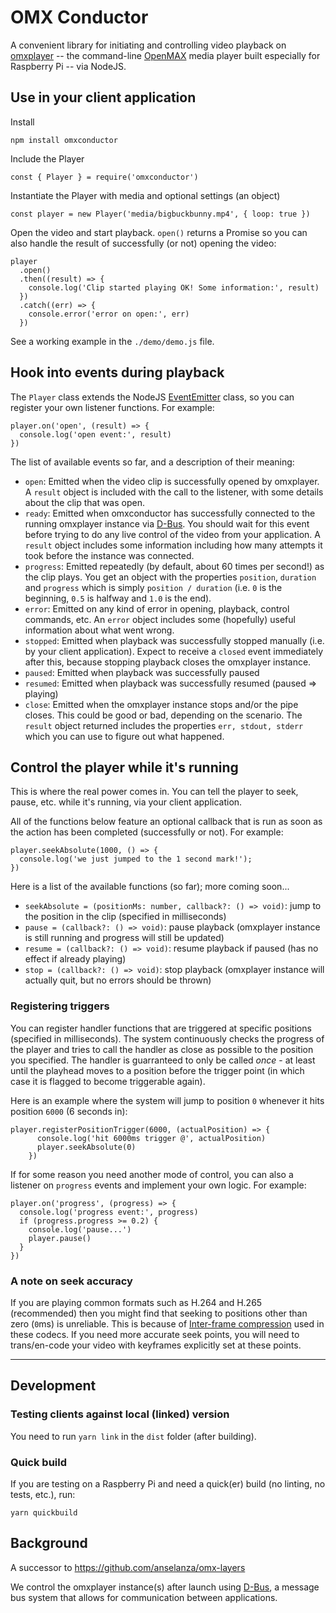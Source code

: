 # OMX Conductor

A convenient library for initiating and controlling video playback on [omxplayer](https://github.com/popcornmix/omxplayer) -- the command-line [OpenMAX](https://en.wikipedia.org/wiki/OpenMAX) media player built especially for Raspberry Pi -- via NodeJS.

## Use in your client application

Install

```
npm install omxconductor
```

Include the Player

```
const { Player } = require('omxconductor')
```

Instantiate the Player with media and optional settings (an object)

```
const player = new Player('media/bigbuckbunny.mp4', { loop: true })
```

Open the video and start playback. `open()` returns a Promise so you can also handle the result of successfully (or not) opening the video:

```
player
  .open()
  .then((result) => {
    console.log('Clip started playing OK! Some information:', result)
  })
  .catch((err) => {
    console.error('error on open:', err)
  })
```

See a working example in the `./demo/demo.js` file.

## Hook into events during playback

The `Player` class extends the NodeJS [EventEmitter](https://nodejs.org/api/events.html#events_class_eventemitter) class, so you can register your own listener functions. For example:

```
player.on('open', (result) => {
  console.log('open event:', result)
})
```

The list of available events so far, and a description of their meaning:

- `open`: Emitted when the video clip is successfully opened by omxplayer. A `result` object is included with the call to the listener, with some details about the clip that was open.
- `ready`: Emitted when omxconductor has successfully connected to the running omxplayer instance via [D-Bus](https://www.freedesktop.org/wiki/Software/dbus/). You should wait for this event before trying to do any live control of the video from your application. A `result` object includes some information including how many attempts it took before the instance was connected.
- `progress`: Emitted repeatedly (by default, about 60 times per second!) as the clip plays. You get an object with the properties `position`, `duration` and `progress` which is simply `position / duration` (i.e. `0` is the beginning, `0.5` is halfway and `1.0` is the end).
- `error`: Emitted on any kind of error in opening, playback, control commands, etc. An `error` object includes some (hopefully) useful information about what went wrong.
- `stopped`: Emitted when playback was successfully stopped manually (i.e. by your client application). Expect to receive a `closed` event immediately after this, because stopping playback closes the omxplayer instance.
- `paused`: Emitted when playback was successfully paused
- `resumed`: Emitted when playback was successfully resumed (paused => playing)
- `close`: Emitted when the omxplayer instance stops and/or the pipe closes. This could be good or bad, depending on the scenario. The `result` object returned includes the properties `err, stdout, stderr` which you can use to figure out what happened.

## Control the player while it's running

This is where the real power comes in. You can tell the player to seek, pause, etc. while it's running, via your client application.

All of the functions below feature an optional callback that is run as soon as the action has been completed (successfully or not). For example:

```
player.seekAbsolute(1000, () => {
  console.log('we just jumped to the 1 second mark!');
})
```

Here is a list of the available functions (so far); more coming soon...

- `seekAbsolute = (positionMs: number, callback?: () => void)`: jump to the position in the clip (specified in milliseconds)
- `pause = (callback?: () => void)`: pause playback (omxplayer instance is still running and progress will still be updated)
- `resume = (callback?: () => void)`: resume playback if paused (has no effect if already playing)
- `stop = (callback?: () => void)`: stop playback (omxplayer instance will actually quit, but no errors should be thrown)

### Registering triggers

You can register handler functions that are triggered at specific positions (specified in milliseconds). The system continuously checks the progress of the player and tries to call the handler as close as possible to the position you specified. The handler is guarranteed to only be called _once_ - at least until the playhead moves to a position before the trigger point (in which case it is flagged to become triggerable again).

Here is an example where the system will jump to position `0` whenever it hits position `6000` (6 seconds in):

```
player.registerPositionTrigger(6000, (actualPosition) => {
      console.log('hit 6000ms trigger @', actualPosition)
      player.seekAbsolute(0)
    })
```

If for some reason you need another mode of control, you can also a listener on `progress` events and implement your own logic. For example:

```
player.on('progress', (progress) => {
  console.log('progress event:', progress)
  if (progress.progress >= 0.2) {
    console.log('pause...')
    player.pause()
  }
})
```

### A note on seek accuracy

If you are playing common formats such as H.264 and H.265 (recommended) then you might find that seeking to positions other than zero (`0`ms) is unreliable. This is because of [Inter-frame compression](https://en.wikipedia.org/wiki/Inter_frame) used in these codecs. If you need more accurate seek points, you will need to trans/en-code your video with keyframes explicitly set at these points.

---

## Development

### Testing clients against local (linked) version

You need to run `yarn link` in the `dist` folder (after building).

### Quick build

If you are testing on a Raspberry Pi and need a quick(er) build (no linting, no tests, etc.), run:

```
yarn quickbuild
```

## Background

A successor to https://github.com/anselanza/omx-layers

We control the omxplayer instance(s) after launch using [D-Bus](https://www.freedesktop.org/wiki/Software/dbus/), a message bus system that allows for communication between applications.
